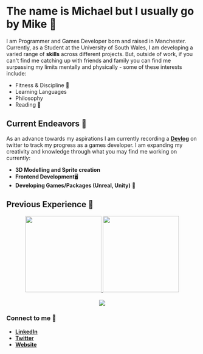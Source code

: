 # The name is Michael but I usually go by Mike 🤝

I am Programmer and Games Developer born and raised in Manchester. Currently, as a Student at the University of South Wales, I am developing a varied range of **skills** across different projects. But, outside of work, if you can't find me catching up with friends and family you can find me surpassing my limits mentally and physically - some of these interests include:

- Fitness & Discipline 🥋
- Learning Languages
- Philosophy
- Reading 📖

## Current Endeavors 📍

As an advance towards my aspirations I am currently recording a [**Devlog**](https://twitter.com/BlupandaDevs) on twitter to track my progress as a games developer. I am expanding my creativity and knowledge through what you may find me working on currently:

- **3D Modelling and Sprite creation** 
- **Frontend Development**🖥️
- **Developing Games/Packages (Unreal, Unity)** 👾

## Previous Experience 📰
<p align="center">
  <a href="https://github.com/anuraghazra/github-readme-stats">
    <img height=200  src="https://github-readme-stats.vercel.app/api?username=Blu-Devs&show_icons=true&theme=synthwave" />
  </a>
  <a href="https://github.com/anuraghazra/convoychat">
    <img height=200  src="https://github-readme-stats.vercel.app/api/top-langs?username=Blu-Devs&theme=synthwave&langs_count=5&hide=shaderlab,css,scss,hlsl,mathematica&card_width=400" />
  </a>
  <br>
  <br>
  <a href="https://skillicons.dev">
    <img src="https://skillicons.dev/icons?i=blender,js,ts,cs,cpp,html,py,unity,unreal" />
  </a>
</p>

### Connect to me 📩

- [**LinkedIn**](https://www.linkedin.com/in/michael-derbyshire-647545255/)
- [**Twitter**](https://twitter.com/BlupandaDevs)
- [**Website**](https://michael-derbyshire.github.io/)
